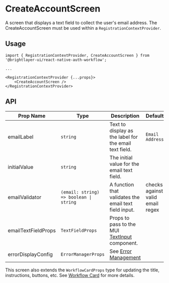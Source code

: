 # CreateAccountScreen

A screen that displays a text field to collect the user's email address. The CreateAccountScreen must be used within a `RegistrationContextProvider`.


## Usage

```tsx
import { RegistrationContextProvider, CreateAccountScreen } from '@brightlayer-ui/react-native-auth-workflow';

...

<RegistrationContextProvider {...props}>
    <CreateAccountScreen />
</RegistrationContextProvider>
```

## API

| Prop Name | Type | Description | Default |
|---|---|---|---|
| emailLabel | `string` | Text to display as the label for the email text field. | `Email Address` |
| initialValue | `string` | The initial value for the email text field. |  |
| emailValidator | `(email: string) => boolean \| string` | A function that validates the email text field input. | checks against valid email regex |
| emailTextFieldProps | `TextFieldProps` | Props to pass to the MUI [TextInput](https://callstack.github.io/react-native-paper/docs/components/TextInput/) component. |  |
| errorDisplayConfig | `ErrorManagerProps` | See [Error Management](../components/error-manager.md) |  |

This screen also extends the `WorkflowCardProps` type for updating the title, instructions, buttons, etc. See [Workflow Card](../components/workflow-card.md) for more details.